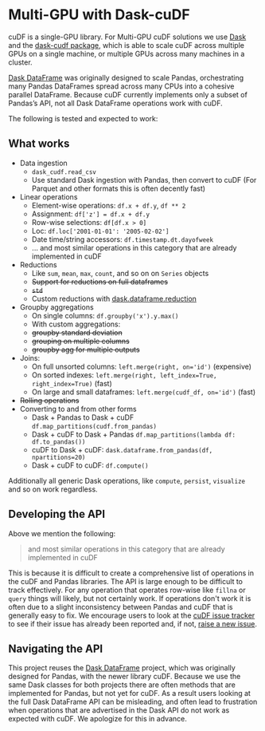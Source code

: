 Multi-GPU with Dask-cuDF
========================

cuDF is a single-GPU library. For Multi-GPU cuDF solutions we use [Dask](https://dask.org/) and the [dask-cudf package](https://github.com/rapidsai/cudf/tree/main/python/dask_cudf), which is able to scale cuDF across multiple GPUs on a single machine, or multiple GPUs across many machines in a cluster.

[Dask DataFrame](http://docs.dask.org/en/latest/dataframe.html) was originally designed to scale Pandas, orchestrating many Pandas DataFrames spread across many CPUs into a cohesive parallel DataFrame. Because cuDF currently implements only a subset of Pandas’s API, not all Dask DataFrame operations work with cuDF.

The following is tested and expected to work:

What works
----------

-  Data ingestion
    -  ``dask_cudf.read_csv``
    -  Use standard Dask ingestion with Pandas, then convert to cuDF (For
      Parquet and other formats this is often decently fast)
-  Linear operations
    -  Element-wise operations:  ``df.x + df.y``, ``df ** 2``
    -  Assignment: ``df['z'] = df.x + df.y``
    -  Row-wise selections:  ``df[df.x > 0]``
    -  Loc:  ``df.loc['2001-01-01': '2005-02-02']``
    -  Date time/string accessors:  ``df.timestamp.dt.dayofweek``
    -  ... and most similar operations in this category that are already implemented in cuDF
-  Reductions
    -  Like ``sum``, ``mean``, ``max``, ``count``, and so on on ``Series`` objects
    -  <strike>Support for reductions on full dataframes</strike>
    -  <strike>``std``</strike>
    -  Custom reductions with [dask.dataframe.reduction](http://docs.dask.org/en/latest/dataframe-api.html#dask.dataframe.Series.reduction)
-  Groupby aggregations
    -  On single columns: ``df.groupby('x').y.max()``
    -  With custom aggregations:
    -  <strike>groupby standard deviation</strike>
    -  <strike>grouping on multiple columns</strike>
    -  <strike>groupby agg for multiple outputs</strike>
-  Joins:
    -  On full unsorted columns: ``left.merge(right, on='id')`` (expensive)
    -  On sorted indexes: ``left.merge(right, left_index=True, right_index=True)`` (fast)
    -  On large and small dataframes: ``left.merge(cudf_df, on='id')`` (fast)
-  <strike>Rolling operations</strike>
-  Converting to and from other forms
    -  Dask + Pandas to Dask + cuDF ``df.map_partitions(cudf.from_pandas)``
    -  Dask + cuDF to Dask + Pandas ``df.map_partitions(lambda df: df.to_pandas())``
    -  cuDF to Dask + cuDF: ``dask.dataframe.from_pandas(df, npartitions=20)``
    -  Dask + cuDF to cuDF: ``df.compute()``

Additionally all generic Dask operations, like ``compute``, ``persist``,
``visualize`` and so on work regardless.


Developing the API
------------------

Above we mention the following:

> and most similar operations in this category that are already implemented in cuDF

This is because it is difficult to create a comprehensive list of operations in
the cuDF and Pandas libraries.  The API is large enough to be difficult to track
effectively.  For any operation that operates row-wise like ``fillna`` or
``query`` things will likely, but not certainly work.  If operations don't work
it is often due to a slight inconsistency between Pandas and cuDF that is
generally easy to fix.  We encourage users to look at the [cuDF issue
tracker](https://github.com/rapidsai/cudf/issues) to see if their issue has
already been reported and, if not,
[raise a new issue](https://github.com/rapidsai/cudf/issues/new).


Navigating the API
------------------

This project reuses the
[Dask DataFrame](https://docs.dask.org/en/latest/dataframe.html) project, which
was originally designed for Pandas, with the newer library cuDF.  Because we use
the same Dask classes for both projects there are often methods that are
implemented for Pandas, but not yet for cuDF.  As a result users looking at the
full Dask DataFrame API can be misleading, and often lead to frustration when
operations that are advertised in the Dask API do not work as expected with
cuDF.  We apologize for this in advance.
